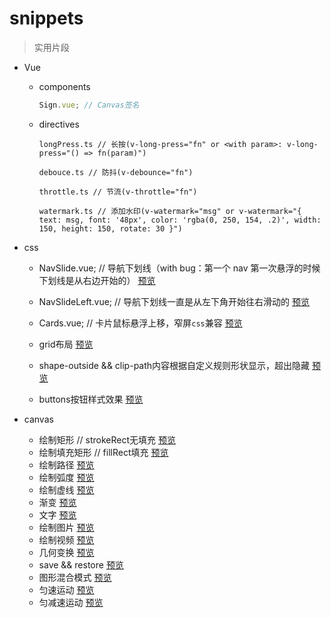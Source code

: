 # snippets

> 实用片段

- Vue

  - components
    ```javascript
    Sign.vue; // Canvas签名
    ```
  - directives
    ```
    longPress.ts // 长按(v-long-press="fn" or <with param>: v-long-press="() => fn(param)")
    ```
    ```
    debouce.ts // 防抖(v-debounce="fn")
    ```
    ```
    throttle.ts // 节流(v-throttle="fn")
    ```
    ```
    watermark.ts // 添加水印(v-watermark="msg" or v-watermark="{ text: msg, font: '48px', color: 'rgba(0, 250, 154, .2)', width: 150, height: 150, rotate: 30 }")
    ```

- css

  - NavSlide.vue; // 导航下划线（with bug：第一个 nav 第一次悬浮的时候下划线是从右边开始的）
  [预览](https://github.com/snow-sprite/snippets/raw/main/docs/demo/left-right.gif?raw=true)

  - NavSlideLeft.vue; // 导航下划线一直是从左下角开始往右滑动的
  [预览](https://github.com/snow-sprite/snippets/raw/main/docs/demo/left.gif?raw=true)

  - Cards.vue; // 卡片鼠标悬浮上移，窄屏`css`兼容
  [预览](https://github.com/snow-sprite/snippets/raw/main/docs/demo/cards.gif?raw=true)

  - grid布局
  [预览](https://snow-sprite.github.io/snippets/grid/grid.html)

  - shape-outside && clip-path内容根据自定义规则形状显示，超出隐藏
  [预览](https://snow-sprite.github.io/snippets/shape/shape-outside.html)
  
  - buttons按钮样式效果
  [预览](https://snow-sprite.github.io/snippets/css-effects/buttons-effect.html)

- canvas
  - 绘制矩形 // strokeRect无填充
  [预览](https://snow-sprite.github.io/snippets/canvas/1.strokeRect.html)
  - 绘制填充矩形 // fillRect填充
  [预览](https://snow-sprite.github.io/snippets/canvas/2.fillRect.html)
  - 绘制路径
  [预览](https://snow-sprite.github.io/snippets/canvas/3.路径.html)
  - 绘制弧度
  [预览](https://snow-sprite.github.io/snippets/canvas/4.弧度.html)
  - 绘制虚线
  [预览](https://snow-sprite.github.io/snippets/canvas/5.虚线.html)
  - 渐变
  [预览](https://snow-sprite.github.io/snippets/canvas/6.渐变.html)
  - 文字
  [预览](https://snow-sprite.github.io/snippets/canvas/7.文字.html)
  - 绘制图片
  [预览](https://snow-sprite.github.io/snippets/canvas/8.绘制图片.html)
  - 绘制视频
  [预览](https://snow-sprite.github.io/snippets/canvas/9.简易视频播放器.html)
  - 几何变换
  [预览](https://snow-sprite.github.io/snippets/canvas/10.几何变换.html)
  - save && restore
  [预览](https://snow-sprite.github.io/snippets/canvas/11.save&&restore.html)
  - 图形混合模式
  [预览](https://snow-sprite.github.io/snippets/canvas/12.图形混合模式.html)
  - 匀速运动
  [预览](https://snow-sprite.github.io/snippets/canvas/13.匀速运动.html)
  - 匀减速运动
  [预览](https://snow-sprite.github.io/snippets/canvas/14.匀减速运动.html)
